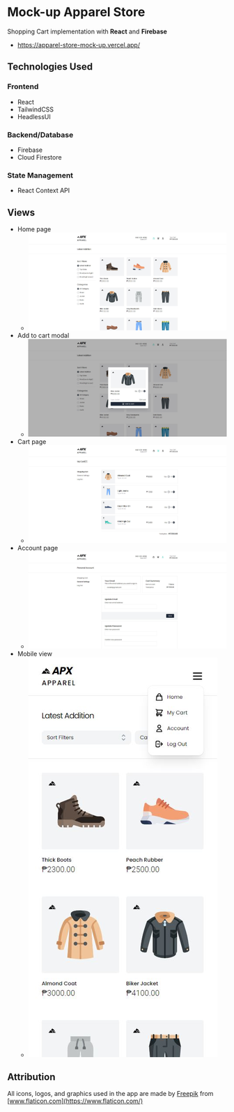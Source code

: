 # Mock-up Apparel Store

Shopping Cart implementation with **React** and **Firebase**

- https://apparel-store-mock-up.vercel.app/

## Technologies Used

### Frontend

- React
- TailwindCSS
- HeadlessUI

### Backend/Database

- Firebase
- Cloud Firestore

### State Management

- React Context API

## Views

- Home page
  - ![](https://github.com/Randell-janus/apparel-store-mock-up/blob/master/public/web%20app%20snapshots/home.JPG)
- Add to cart modal
  - ![](https://github.com/Randell-janus/apparel-store-mock-up/blob/master/public/web%20app%20snapshots/add-to-cart-modal.JPG)
- Cart page
  - ![](https://github.com/Randell-janus/apparel-store-mock-up/blob/master/public/web%20app%20snapshots/cart.JPG)
- Account page
  - ![](https://github.com/Randell-janus/apparel-store-mock-up/blob/master/public/web%20app%20snapshots/account.JPG)
- Mobile view
  - ![](https://github.com/Randell-janus/apparel-store-mock-up/blob/master/public/web%20app%20snapshots/mobile-view.JPG)

## Attribution
All icons, logos, and graphics used in the app are made by [Freepik](https://www.freepik.com/) from [www.flaticon.com](https://www.flaticon.com/)

